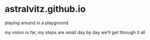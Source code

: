 # astralvitz.github.io
playing around in a playground

my vision is far, my steps are small
day by day we'll get through it all